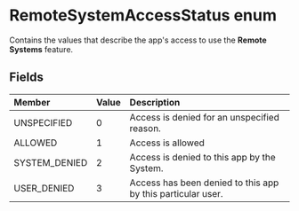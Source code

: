 # RemoteSystemAccessStatus enum
Contains the values that describe the app's access to use the **Remote Systems** feature.

## Fields

|Member   |Value   |Description   |
|:--------|:-------|:-------------|
|UNSPECIFIED |0 |Access is denied for an unspecified reason. |
|ALLOWED |1 |Access is allowed |
|SYSTEM_DENIED |2 |Access is denied to this app by the System. |
|USER_DENIED |3 |Access has been denied to this app by this particular user. |
    
   
